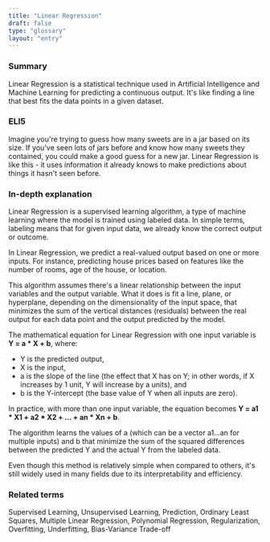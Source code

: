 ```yaml
---
title: "Linear Regression"
draft: false
type: "glossary"
layout: "entry"
---
```


### Summary                     
Linear Regression is a statistical technique used in Artificial Intelligence and Machine Learning for predicting a continuous output. It's like finding a line that best fits the data points in a given dataset.

### ELI5
Imagine you're trying to guess how many sweets are in a jar based on its size. If you've seen lots of jars before and know how many sweets they contained, you could make a good guess for a new jar. Linear Regression is like this - it uses information it already knows to make predictions about things it hasn't seen before.  

### In-depth explanation
Linear Regression is a supervised learning algorithm, a type of machine learning where the model is trained using labeled data. In simple terms, labeling means that for given input data, we already know the correct output or outcome. 

In Linear Regression, we predict a real-valued output based on one or more inputs. For instance, predicting house prices based on features like the number of rooms, age of the house, or location.

This algorithm assumes there's a linear relationship between the input variables and the output variable. What it does is fit a line, plane, or hyperplane, depending on the dimensionality of the input space, that minimizes the sum of the vertical distances (residuals) between the real output for each data point and the output predicted by the model. 

The mathematical equation for Linear Regression with one input variable is **Y = a * X + b**, where:

- Y is the predicted output,
- X is the input,
- a is the slope of the line (the effect that X has on Y; in other words, if X increases by 1 unit, Y will increase by a units), and
- b is the Y-intercept (the base value of Y when all inputs are zero).

In practice, with more than one input variable, the equation becomes **Y = a1 * X1 + a2 * X2 + ... + an * Xn + b**.

The algorithm learns the values of a (which can be a vector a1...an for multiple inputs) and b that minimize the sum of the squared differences between the predicted Y and the actual Y from the labeled data.

Even though this method is relatively simple when compared to others, it's still widely used in many fields due to its interpretability and efficiency.

### Related terms
Supervised Learning, Unsupervised Learning, Prediction, Ordinary Least Squares, Multiple Linear Regression, Polynomial Regression, Regularization, Overfitting, Underfitting, Bias-Variance Trade-off

